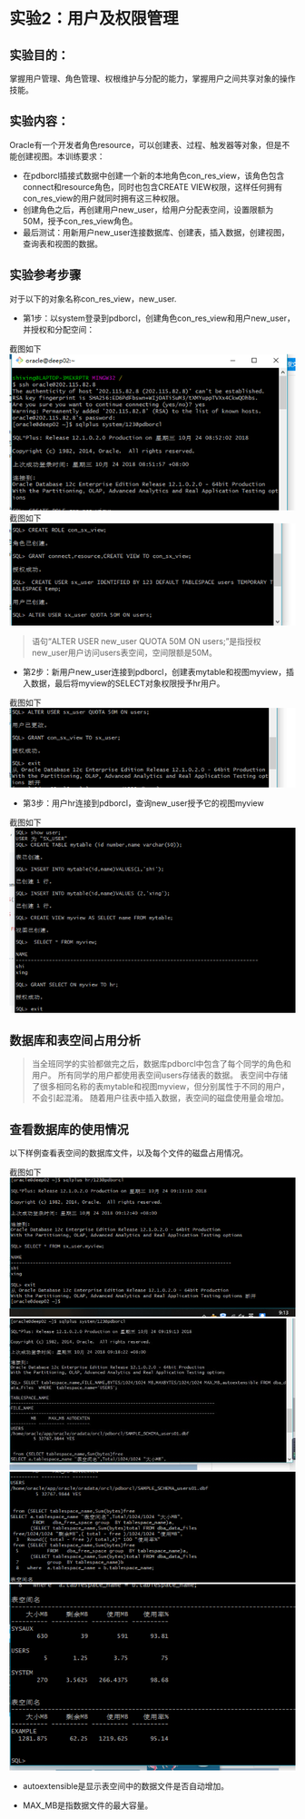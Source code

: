# 实验2：用户及权限管理

## 实验目的：

掌握用户管理、角色管理、权根维护与分配的能力，掌握用户之间共享对象的操作技能。

## 实验内容：
Oracle有一个开发者角色resource，可以创建表、过程、触发器等对象，但是不能创建视图。本训练要求：
- 在pdborcl插接式数据中创建一个新的本地角色con_res_view，该角色包含connect和resource角色，同时也包含CREATE VIEW权限，这样任何拥有con_res_view的用户就同时拥有这三种权限。
- 创建角色之后，再创建用户new_user，给用户分配表空间，设置限额为50M，授予con_res_view角色。
- 最后测试：用新用户new_user连接数据库、创建表，插入数据，创建视图，查询表和视图的数据。

## 实验参考步骤

对于以下的对象名称con_res_view，new_user.

- 第1步：以system登录到pdborcl，创建角色con_res_view和用户new_user，并授权和分配空间：

截图如下
![](https://github.com/hpl1122/Oracle/blob/master/test2/a1.png?raw=true)
截图如下
![](https://github.com/hpl1122/Oracle/blob/master/test2/a2.png?raw=true)


> 语句“ALTER USER new_user QUOTA 50M ON users;”是指授权new_user用户访问users表空间，空间限额是50M。

- 第2步：新用户new_user连接到pdborcl，创建表mytable和视图myview，插入数据，最后将myview的SELECT对象权限授予hr用户。

截图如下
![](https://github.com/hpl1122/Oracle/blob/master/test2/a3.png?raw=true)

- 第3步：用户hr连接到pdborcl，查询new_user授予它的视图myview

截图如下
![](https://github.com/hpl1122/Oracle/blob/master/test2/a4.png?raw=true)

## 数据库和表空间占用分析

> 当全班同学的实验都做完之后，数据库pdborcl中包含了每个同学的角色和用户。
> 所有同学的用户都使用表空间users存储表的数据。
> 表空间中存储了很多相同名称的表mytable和视图myview，但分别属性于不同的用户，不会引起混淆。
> 随着用户往表中插入数据，表空间的磁盘使用量会增加。

## 查看数据库的使用情况


以下样例查看表空间的数据库文件，以及每个文件的磁盘占用情况。


截图如下
![](https://github.com/hpl1122/Oracle/blob/master/test2/a5.png?raw=true)
![](https://github.com/hpl1122/Oracle/blob/master/test2/a6.jpg?raw=true)
![](https://github.com/hpl1122/Oracle/blob/master/test2/a7.png?raw=true)
![](https://github.com/hpl1122/Oracle/blob/master/test2/a8.png?raw=true)
- autoextensible是显示表空间中的数据文件是否自动增加。

- MAX_MB是指数据文件的最大容量。
